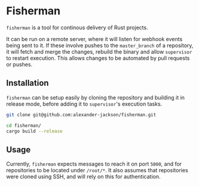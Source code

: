 # Fisherman

`fisherman` is a tool for continous delivery of Rust projects.

It can be run on a remote server, where it will listen for webhook events being
sent to it. If these involve pushes to the `master_branch` of a repository, it
will fetch and merge the changes, rebuild the binary and allow `supervisor` to
restart execution. This allows changes to be automated by pull requests or
pushes.

## Installation

`fisherman` can be setup easily by cloning the repository and building it in
release mode, before adding it to `supervisor`'s execution tasks.

```bash
git clone git@github.com:alexander-jackson/fisherman.git

cd fisherman/
cargo build --release
```

## Usage

Currently, `fisherman` expects messages to reach it on port `5000`, and for
repositories to be located under `/root/*`. It also assumes that repositories
were cloned using SSH, and will rely on this for authentication.
